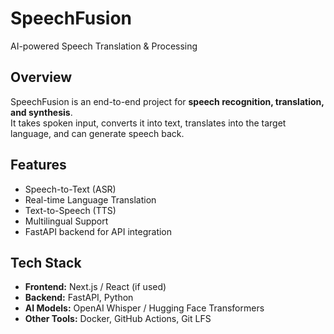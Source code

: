 # SpeechFusion  
AI-powered Speech Translation & Processing  

## Overview  
SpeechFusion is an end-to-end project for **speech recognition, translation, and synthesis**.  
It takes spoken input, converts it into text, translates into the target language, and can generate speech back.  

## Features  
- Speech-to-Text (ASR)  
- Real-time Language Translation  
- Text-to-Speech (TTS)  
- Multilingual Support  
- FastAPI backend for API integration  

## Tech Stack  
- **Frontend:** Next.js / React (if used)  
- **Backend:** FastAPI, Python  
- **AI Models:** OpenAI Whisper / Hugging Face Transformers  
- **Other Tools:** Docker, GitHub Actions, Git LFS  
